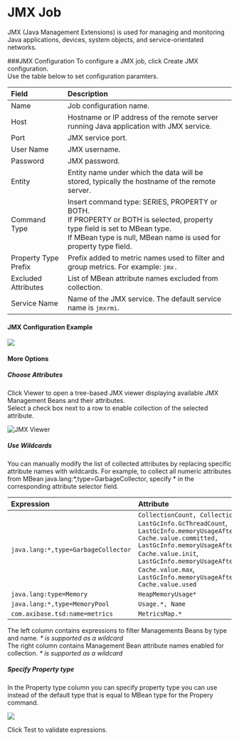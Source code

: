 # JMX Job

JMX (Java Management Extensions) is used for managing and monitoring Java applications, devices, system objects, and service-orientated networks.

###JMX Configuration
To configure a JMX job, click Create JMX configuration. <br>
Use the table below to set configuration paramters. 


| Field       | Description |
|:-------------|:-------------|
| Name | Job configuration name. |
| Host | Hostname or IP address of the remote server running Java application with JMX service. |
| Port | JMX service port.  |
| User Name | 	JMX username. |
| Password | JMX password. |
| Entity | Entity name under which the data will be stored, typically the hostname of the remote server. |
| Command Type | Insert command type: SERIES, PROPERTY or BOTH. <br>If PROPERTY or BOTH is selected, property type field is set to MBean type. <br>If MBean type is null, MBean name is used for property type field.
| Property Type Prefix  | Prefix added to metric names used to filter and group metrics. For example: `jmx.`
| Excluded Attributes | 	List of MBean attribute names excluded from collection. |
| Service Name | Name of the JMX service. The default service name is `jmxrmi`.|

#### JMX Configuration Example

![](https://axibase.com/wp-content/uploads/2014/06/jmx_config.png)


#### More Options
##### Choose Attributes

Click Viewer to open a tree-based JMX viewer displaying available JMX Management Beans and their attributes. <br> 
Select a check box next to a row to enable collection of the selected attribute.

![JMX Viewer](https://axibase.com/wp-content/uploads/2014/06/jmx_viewer.png)

##### Use Wildcards
You can manually modify the list of collected attributes by replacing specific attribute names with wildcards. For example, to collect all numeric attributes from MBean java.lang:*,type=GarbageCollector, specify * in the corresponding attribute selector field.

| Expression        | Attribute  |
|:-------------|:-------------|
| `java.lang:*,type=GarbageCollector` | `CollectionCount, CollectionTime, LastGcInfo.GcThreadCount`, <br> `LastGcInfo.memoryUsageAfterGc.Code Cache.value.committed,` <br> `LastGcInfo.memoryUsageAfterGc.Code Cache.value.init`, <br> `LastGcInfo.memoryUsageAfterGc.Code Cache.value.max`,<br> `LastGcInfo.memoryUsageAfterGc.Code Cache.value.used `|
| `java.lang:type=Memory` | `HeapMemoryUsage*` |
| `java.lang:*,type=MemoryPool` | 	`Usage.*, Name ` |
| `com.axibase.tsd:name=metrics` | 		`MetricsMap.*` |


The left column contains expressions to filter Managements Beans by type and name.
_* is supported as a wildcard_ <br>
The right column contains Management Bean attribute names enabled for collection.
_* is supported as a wildcard_

##### Specify Property type



In the Property type column you can specify property type you can use instead of the default type that is equal to MBean type for the Propery command.  

![](https://axibase.com/wp-content/uploads/2014/06/property_type.png)

Click Test to validate expressions.


